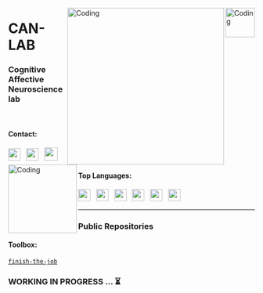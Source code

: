 <img align="right" alt="Coding" width="60" src="media/donders_d.svg"> <img align="right" alt="Coding" width="320" src="media/Combilogo_RUMC_RGB.png"> 

<img align="left" alt="Coding" width="140" src="media/canlab_logo_trim.png "> 

<h1 align="left">CAN-LAB</h1>

<h3 align="left">Cognitive Affective Neuroscience lab</h3>

<br>

<h4 align="left">Contact:</h4>

<a href="https://cognitiveaffectiveneurosciencelab.nl/index.html"><img src="media/internet-svgrepo-com.svg" height="25" width="25"/></a> &nbsp; <a href="https://twitter.com/canlab_di"><img src="https://cdn.jsdelivr.net/gh/devicons/devicon/icons/twitter/twitter-original.svg" height="25" width="25"/></a> &nbsp; <a href="https://github.com/can-lab"><img src="https://cdn.jsdelivr.net/gh/devicons/devicon/icons/github/github-original.svg" height="27" width="27"/></a>

<h4 align="left">Top Languages:</h4>

<img src="https://cdn.jsdelivr.net/gh/devicons/devicon/icons/python/python-original.svg" height="25" width="25"/> &nbsp; <img src="https://cdn.jsdelivr.net/gh/devicons/devicon/icons/matlab/matlab-original.svg" height="25" width="25"/> &nbsp; <img src="https://cdn.jsdelivr.net/gh/devicons/devicon/icons/rstudio/rstudio-original.svg" height="25" width="25"/> &nbsp; <img src="https://cdn.jsdelivr.net/gh/devicons/devicon/icons/html5/html5-original.svg" height="25" width="25"/> &nbsp; <img src="https://cdn.jsdelivr.net/gh/devicons/devicon/icons/markdown/markdown-original.svg" height="25" width="25"/> &nbsp; <img src="media/scilab_104094.svg" height="25" width="25"/>

---

<h3 align="left">Public Repositories</h3>

<h4 align="left">Toolbox:</h4>

[`finish-the-job`](https://github.com/can-lab/finish-the-job)


<h3 align="left">WORKING IN PROGRESS ... ⏳</h3>
